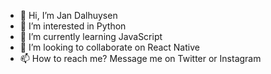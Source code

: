 - 👋 Hi, I’m Jan Dalhuysen
- 👀 I’m interested in Python
- 🌱 I’m currently learning JavaScript
- 💞️ I’m looking to collaborate on React Native
- 📫 How to reach me? Message me on Twitter or Instagram

<!---
jandalhuysen/jandalhuysen is a ✨ special ✨ repository because its `README.md` (this file) appears on your GitHub profile.
You can click the Preview link to take a look at your changes.
--->
